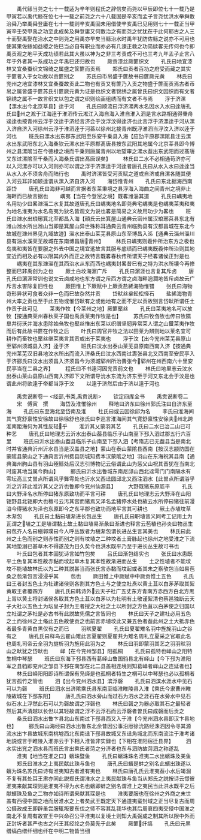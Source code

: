 <!-- { "loadSidebar": true } -->
　　禹代鲧当尧之七十一载适为辛年则程氏之辞信矣而尧以甲辰即位七十一载乃是甲寅若以禹代鲧在位七十一载之前尧之六十八载固是辛亥而孟子言尧忧洪水举舜敷治舜乃举禹舜登庸在七十一载则辛亥禹固未用借使辛亥禹巳见用则七十一载正当甲寅辛壬癸甲禹之功至此成矣及舜登庸又何敷治之有而尧之忧犹在于此何耶古之人三十而娶禹娶在治水之中则尧之用禹亦早矣当鲧治水时禹年犹防佐鲧之说亦不可用也使其果佐鲧如益稷之佐巳当必自有职业而亦必有几谏正救之功简牍畧无传何也今即禹贡观之地平天成功绩若此其大虽以神为之非三考责成不可也三考九年孟子止言八年于外者其一系成功之年禹巳还归故也
　　厥贡漆丝厥篚织文
　　孔氏曰地宜漆林又宜桑蚕织文锦绮之属盛之筐篚而贡焉
　　郑氏曰贡者百功之府受而藏之其实于篚者入于女功故以贡篚别之
　　苏氏曰币帛盛于篚故书曰篚厥元黄
　　林氏曰兖州之地宜漆林又宜桑蚕故贡此二物也有贡又有篚乃入贡之物盛于篚而贡焉古者币帛之属皆盛于篚苏氏引篚厥元黄为证是也织文者锦绣之属曾氏曰织文因织而有文者锦绣之属不一故言织文以包之谓之织则绘画组绣而有文者不与焉
　　浮于济漯【漯水出今北京莘县】逹于河
　　孔氏曰顺流曰浮济漯两水名因水入水曰逹唐孔氏曰州之淞于江海逹于淮泗传云淞江入海自海入淮自淮入泗是言水路相通得乗舟迳逹也按青州云浮于汶逹于济经言济会于汶浮汶得逹济也此言浮于济漯逹于河从漯入济自济入河徐州云浮于淮泗逹于河葢以徐州北接青州既浮淮泗当浮汶入济以逹于河也
　　班氏曰漯水出东郡东武阳至乐安千乗县入海【应劭平原郡漯隂县注云漯水出东武阳东北入海桑钦云漯水出平原郡髙唐县按东武阳其地属今北京莘县即今博州之县漯隂当在今徳棣之境而千乗则唐属青州以地望审之漯水葢出东武阳而过髙唐又东过漯隂至千桑而入海桑氏谓出髙唐误矣】
　　林氏曰二水不必相通苟济亦可以入河漯亦可以入河则亦可以谓之浮于济漯逹于河逹者唐孔氏曰从水入水曰逹逹当从水入水不须舎舟而陆行也
　　禹时济漯皆受河贡赋之道或自济或自漯各随其便入河云耳非如颖逹谓从漯入济自济入河
　　海岱惟青州
　　孔氏曰东北据海西南距岱
　　唐孔氏曰海非可越而言据者东莱秉境之县浮海入海曲之间青州之境非止海畔而巳故言据也
　　嵎夷【当在今登宻之境】既畧潍淄其道
　　孔氏曰嵎夷地名用功少曰畧潍淄二水复其故道唐孔氏曰嵎夷地名即尧典宅嵎夷是也嵎夷莱夷和夷为地名淮夷为水名岛夷为狄名皆观文为说也畧是简易之义故用功少为畧也
　　班氏曰潍水出琅琊箕北至都昌入海【顔氏云出箕屋山通典云宻州属汉琅琊莒县东北有潍山潍水所出潍山当即是箕屋山异世殊称耳通典云青州临朐县有汉都昌城在东北今故城在潍州界见九域故迹】淄水出泰山莱芜县原山东至博昌入泲【通典云淄州淄川县有淄水溪莱芜故城在东南博昌唐青州】
　　林氏曰嵎夷则羲仲所治东方之极也岛夷和夷皆在要服之外去中国之境宜逺故言其服与底绩而巳嵎夷既羲仲所治则其地宜近而相及必有以限其内外而正之故特言既畧春秋传所谓天子经畧诸侯正封是也
　　嵎夷在其东潍淄在其西治水从东而西也嵎夷封畧昔巳有之特为洪水所壊今再修整而巳非禹创为之也
　　厥土白坟海濵广斥
　　孔氏曰濵涯也言复其斥卤
　　唐孔氏曰濵涯常训也说文云卤咸地也东方谓之斥西方谓之卤海畔逈濶地皆斥卤故云广斥言水害除复旧性也
　　厥田惟上下厥赋中上厥贡盐絺海物惟错
　　张氏曰海物竒形异状可食者众非一色而巳故杂然并贡
　　岱畎丝枲鈆松怪石
　　盐絺海物青州大率之贡也至于此五物或惟岱畎有之或他地有之而不足以贡故别言岱畎所谓任土作贡于此可见
　　莱夷作牧【今莱州之地】厥篚檿丝
　　孔氏曰莱夷地名可以放牧【按通典莱州春秋莱子国也禹贡莱夷作牧是也】
　　苏氏曰牧刍牧也传曰牧隰臯井衍沃并海水患除始刍牧也檿丝惟出东莱以织缯坚韧异常莱人谓之山蠒莱夷作牧而后有此故书篚在作牧之后
　　叶氏曰周官井牧之法以田莱为辨则地以莱名宜可耕作而畜牧也檿丝继莱夷言其贡或出于莱夷也
　　浮于汶【出今兖州莱芜县原山至郓州须城县入济】逹于济
　　班氏曰汶水出泰山莱芜县原南西南入济【按通典兖州莱芜汉旧县地汶水所出而流入济桑氏曰汶水西南过夀张县北又西南至安民亭入于济郦氏曰汶水出须昌入济须昌今为须城郓州所治夀张今郓州在州西南六十里安民亭当在二县之界】
　　程氏曰不书逹河因兖贡前文也
　　林氏曰地里志云汶水出泰山莱山县原山西南入济即下文所谓导沇水东流为济东至于河又东北会于汶是也谓此州将欲逹于帝都当浮于汶
　　以逹于济然后由于济以逹于河也














　　禹贡说断卷一
<经部,书类,禹贡说断>
　　钦定四库全书
　　禹贡说断卷二
　　宋　傅寅　撰
　　海岱及淮惟徐州
　　释地曰济东曰徐州郭氏注曰自济东至海
　　孔氏曰东至海北至岱南及淮
　　杜氏曰或云因徐邱为名
　　李氏曰淮海间其气寛舒禀性安徐故曰徐徐舒也张氏曰李巡言淮海间其气寛舒禀性安徐夫州北跨淮南距海何为其性反轻乎
　　淮沂其乂蒙羽其艺
　　孔氏曰二水已治二山已可种艺
　　唐孔氏曰地理志云沂水出泰山葢县临乐子山南至下邳入泗过郡五行六百里
　　班氏曰沂水出泰山葢县临乐子山南至下邳入泗【考隋志已无葢县当是南北时并省通典沂州沂水县当是汉盖县之地】蒙山在泰山蒙隂县西南【按汉志颛防国在蒙隂县蒙山之下通典言沂州费县防城知费本汉蒙隂之地】羽山在东海祝其县南【通典海州朐山县有羽山殛鲧处后汉志引博物记云俗谓此山为惩父山祝其晋犹在当南北时废其地当属今朐山】
　　郦氏曰沂水出鲁城东南尼邱山西北迳雩门门南隔水有雩坛高三丈曽点所谓风乎舞雩处也沂水又西迳圆邱北又西注泗水【此曽点所谓浴乎沂之沂非此淮沂其乂之沂也鲁即今兖州仙源县】
　　大野既猪东原厎平
　　孔氏曰大野泽名水所停曰猪东原致功而平言可耕
　　唐孔氏曰地理志云大野泽在山阳钜野县北钜即大也檀弓云汚其宫而猪焉又泽名孟猪停水处也故云水所停曰猪往前漫溢今得猪水为泽也东原即今之东平郡也致功而地平言其可耕也
　　厥土赤埴坟草木渐包
　　孔氏曰土黏曰埴渐进长包丛生
　　唐孔氏曰职埴音义同考工记用土为瓦谓之埴之工是埴谓黏土故土黏曰埴易渐彖曰渐进也释言云苞稙也孙炎曰物丛生曰苞齐人名曰稹郭璞曰今人呼丛致者为稹渐包谓长进丛生言其美也
　　林氏曰此州之土色而别之则赤性而别之则有坟埴之二种坟者土膏脉起也徐州之地受淮之下流其地垫溺已甚草木不得遂茂为日久矣今也洪水既平乃至于进长丛生故可书也
　　叶氏曰包者其本固犹诗言如竹包矣
　　吕氏曰渐包结实也
　　张氏曰水患既平土色复其本性故赤黏而坟起草木复其本性故渐进而丛生
　　土之性埴者不能坟坟不能埴故林氏以为二种其説甚当而张氏言赤黏而坟起或者其未之察欤包当如易苞桑之苞渐包言浸浸乎其
　　苞也
　　厥田惟上中厥赋中中厥贡惟土五色
　　孔氏曰王者封五色土为社建诸侯则各割其方色土与之使立社焘以黄土苴以白茅茅取其絜黄取王者覆四方
　　唐孔氏曰韩诗外云天子社广五丈东方青南方赤西方白北方黒上冐以黄土将封诸侯各取其方色土苴以白茅以为社明有土敬谨絜清也蔡邕独断云天子大社以五色土为坛皇子封为王者授之大社之土以所封之方色苴以白茅使之归国以立社谓之茅社是必古书有此説故先儒之言皆同也
　　林氏曰天子之建社必用五色之土而徐州之土偹此五色故使贡之也前言赤埴坟此又兼五色者葢此州之土大抵赤色者最多青黄白黒仅有之而巳
　　羽畎夏翟
　　孔氏曰夏翟雉名羽中旌旄羽山之谷有之
　　唐孔氏曰释鸟云翟山雉此言夏翟则夏翟共为雉名周礼立夏采之官取此名也周礼司帝云全羽为旞析羽为旌用此羽为之
　　林氏曰羽即蒙羽其艺之羽羽畎羽山之畎犹之岱畎也
　　峄【在今兖州邹县】阳孤桐
　　孔氏曰孤特也峄山之阳特生桐中琴瑟
　　班氏曰东海下邳县西有葛峄山鲁国驺县北有峄山【今下邳为淮阳军之县驺即兖州之邹县下邳在南邹在北二县盖相连境则知葛峄者峄山之连延者也】
　　林氏曰峄阳阳即诗所谓保有凫绎是也孤桐者特生之桐可以中琴瑟也必以孤桐者犹言孤竹之管也
　　泗【出今兖州泗水县】滨浮磬
　　孔氏曰泗滨水涯水中见石可以为磬
　　班氏曰泗水出济隂乘氏县东南至临淮睢陵县入淮【乘氏今隶曹州睢陵故城在下邳东阳】
　　唐孔氏曰泗水旁山而过石为泗水之涯石在水旁水中见石似石水上浮然此石可以为磬故谓之浮磬也
　　林氏曰磬之为器必取其石之最轻者然后其声清越以长但以其轻故谓之浮不云浮石而云浮磬者曽氏曰成磬而后贡之
　　桑氏曰泗水出鲁卞县北山东南过下邳县西又入于淮【今兖州泗水县即汉卞县地也】
　　郦氏曰山海经曰泗水出鲁东北余昔因公事沿厯徐沇路经洙泗因令寻其源流水出卞县故城东南桃墟西北东南迳下邳县故城又东迳角城北而东南流注于淮考诸地説或言于睢陵入淮亦云于下相入淮皆非实録也【下相在淮阳宿迁县界】
　　泗水实出兖之泗水县而班氏言出乘氏者菏之分济者也东与泗防故菏泗之称遂乱
　　淮夷【地当在淮之口】蠙珠暨鱼
　　孔氏曰蠙珠珠名淮夷二水出蠙珠及美鱼
　　郑氏曰淮水之上夷民献此珠与鱼也
　　唐孔氏曰蠙是蚌之别名此蠙出珠遂以蠙为珠名苏氏曰诗有淮夷知古者淮有夷也
　　林氏曰唐孔氏云淮夷葢小水后竭涸不复有其处耳王肃亦同此説郑氏谓淮水之上夷民献珠与鱼当从郑氏之説按诗云憬彼淮夷来献其琛则是淮夷不得为水名也蠙即蚌之别名谓淮上之夷民当此洪水既平之后献蠙珠及鱼之二物亦如诗所谓来献其琛是也
　　淮夷要服也在徐州之外商之末世盖有西侵中国之地而居淮水之上者矣武王既定天下通道夷蛮封域之正当尽复古而周公摄政成王即辟虽尝服辄叛要东伐之师不容其乱我华也其后周衰四夷交侵中国淮之南北不复周有故宣王中兴命召公平淮夷以复境土则知大禹弼成之制其所以限中外而正封圻者甚严也古之兴王其经纶之务莫先于此矣
　　厥篚纤缟
　　孔氏曰元黒缯缟白缯纤细也纤在中明二物皆当细
